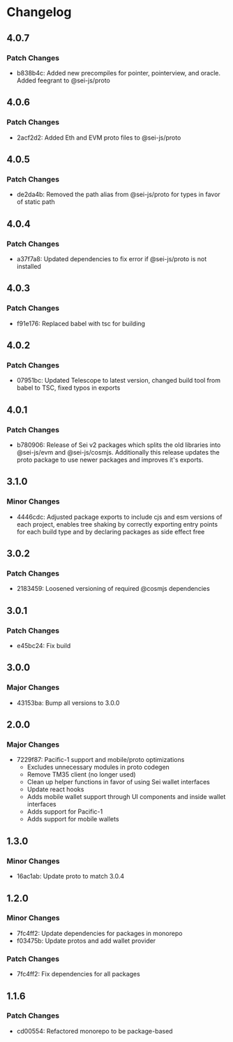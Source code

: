 # Changelog

## 4.0.7

### Patch Changes

- b838b4c: Added new precompiles for pointer, pointerview, and oracle. Added feegrant to @sei-js/proto

## 4.0.6

### Patch Changes

- 2acf2d2: Added Eth and EVM proto files to @sei-js/proto

## 4.0.5

### Patch Changes

- de2da4b: Removed the path alias from @sei-js/proto for types in favor of static path

## 4.0.4

### Patch Changes

- a37f7a8: Updated dependencies to fix error if @sei-js/proto is not installed

## 4.0.3

### Patch Changes

- f91e176: Replaced babel with tsc for building

## 4.0.2

### Patch Changes

- 07951bc: Updated Telescope to latest version, changed build tool from babel to TSC, fixed typos in exports

## 4.0.1

### Patch Changes

- b780906: Release of Sei v2 packages which splits the old libraries into @sei-js/evm and @sei-js/cosmjs. Additionally this release updates the proto package to use newer packages and improves it's exports.

## 3.1.0

### Minor Changes

- 4446cdc: Adjusted package exports to include cjs and esm versions of each project, enables tree shaking by correctly exporting entry points for each build type and by declaring packages as side effect free

## 3.0.2

### Patch Changes

- 2183459: Loosened versioning of required @cosmjs dependencies

## 3.0.1

### Patch Changes

- e45bc24: Fix build

## 3.0.0

### Major Changes

- 43153ba: Bump all versions to 3.0.0

## 2.0.0

### Major Changes

- 7229f87: Pacific-1 support and mobile/proto optimizations
  - Excludes unnecessary modules in proto codegen
  - Remove TM35 client (no longer used)
  - Clean up helper functions in favor of using Sei wallet interfaces
  - Update react hooks
  - Adds mobile wallet support through UI components and inside wallet interfaces
  - Adds support for Pacific-1
  - Adds support for mobile wallets

## 1.3.0

### Minor Changes

- 16ac1ab: Update proto to match 3.0.4

## 1.2.0

### Minor Changes

- 7fc4ff2: Update dependencies for packages in monorepo
- f03475b: Update protos and add wallet provider

### Patch Changes

- 7fc4ff2: Fix dependencies for all packages

## 1.1.6

### Patch Changes

- cd00554: Refactored monorepo to be package-based
